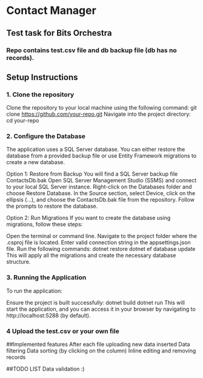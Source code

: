 # Contact Manager
## Test task for Bits Orchestra

### Repo contains test.csv file and db backup file (db has no records).

## Setup Instructions
### 1. Clone the repository
Clone the repository to your local machine using the following command:
git clone https://github.com/your-repo.git
Navigate into the project directory:
cd your-repo

### 2. Configure the Database
The application uses a SQL Server database. You can either restore the database from a provided backup file or use Entity Framework migrations to create a new database.

Option 1: Restore from Backup
You will find a SQL Server backup file ContactsDb.bak
Open SQL Server Management Studio (SSMS) and connect to your local SQL Server instance.
Right-click on the Databases folder and choose Restore Database.
In the Source section, select Device, click on the ellipsis (...), and choose the ContactsDb.bak file from the repository.
Follow the prompts to restore the database.

Option 2: Run Migrations
If you want to create the database using migrations, follow these steps:

Open the terminal or command line.
Navigate to the project folder where the .csproj file is located.
Enter valid connection string in the appsettings.json file.
Run the following commands:
dotnet restore
dotnet ef database update
This will apply all the migrations and create the necessary database structure.

### 3. Running the Application
To run the application:

Ensure the project is built successfully:
dotnet build
dotnet run
This will start the application, and you can access it in your browser by navigating to http://localhost:5288 (by default).

### 4 Upload the test.csv or your own file 

##Implemented features
After each file uploading new data inserted
Data filtering
Data sorting (by clicking on the column)
Inline editing and removing records

##TODO LIST
Data validation :)
